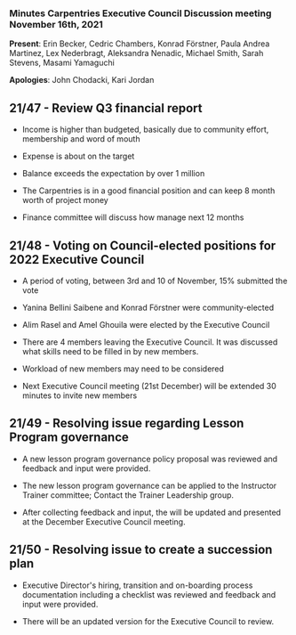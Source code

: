 ### Minutes Carpentries Executive Council Discussion meeting November 16th, 2021

**Present**: Erin Becker, Cedric Chambers, Konrad Förstner, Paula
Andrea Martinez, Lex Nederbragt, Aleksandra Nenadic, Michael Smith,
Sarah Stevens, Masami Yamaguchi

**Apologies**: John Chodacki, Kari Jordan

## 21/47 - Review Q3 financial report

* Income is higher than budgeted, basically due to community effort,
  membership and word of mouth

* Expense is about on the target

* Balance exceeds the expectation by over 1 million

* The Carpentries is in a good financial position and can keep 8 month
  worth of project money

* Finance committee will discuss how manage next 12 months

## 21/48 - Voting on Council-elected positions for 2022 Executive Council

* A period of voting, between 3rd and 10 of November, 15% submitted
  the vote

* Yanina Bellini Saibene and Konrad Förstner were community-elected

* Alim Rasel and Amel Ghouila were elected by the Executive Council

* There are 4 members leaving the Executive Council. It was discussed
  what skills need to be filled in by new members.

* Workload of new members may need to be considered

* Next Executive Council meeting (21st December) will be extended 30
  minutes to invite new members

## 21/49 - Resolving issue regarding Lesson Program governance 

* A new lesson program governance policy proposal was reviewed and
  feedback and input were provided.

* The new lesson program governance can be applied to the Instructor
  Trainer committee; Contact the Trainer Leadership group.

* After collecting feedback and input, the will be updated and
  presented at the December Executive Council meeting.

## 21/50 - Resolving issue to create a succession plan

* Executive Director's hiring, transition and on-boarding process
  documentation including a checklist was reviewed and feedback and
  input were provided.

* There will be an updated version for the Executive Council to
  review.

